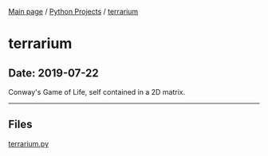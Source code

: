 [Main page](/) / [Python Projects](/python) / [terrarium](/python/2019-07-22_terrarium)

# terrarium

## Date: 2019-07-22

Conway's Game of Life, self contained in a 2D matrix.

-----

## Files

[terrarium.py](terrarium.py)